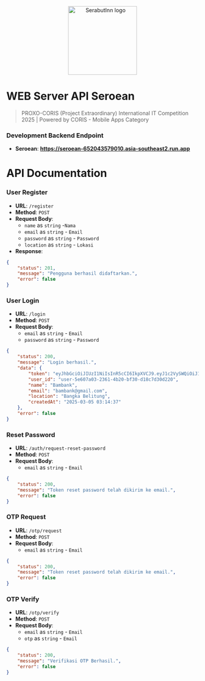 <p align="center">
  <img src="https://storage.googleapis.com/seroean-buckets/logo/Seroean.png" alt="SerabutInn logo" height="180" />
</p>

# WEB Server API Seroean
> PROXO-CORIS (Project Extraordinary) International IT Competition 2025 | Powered by CORIS - Mobile Apps Category

### Development Backend Endpoint
- **Seroean**: **https://seroean-652043579010.asia-southeast2.run.app**

# API Documentation

### User Register
- **URL**: `/register`
- **Method**: `POST`
- **Request Body**:
  - `name` as `string` -`Nama`
  - `email` as `string` - `Email`
  - `password` as `string` - `Password`
  - `location` as `string` - `Lokasi`
- **Response**:

```json
{
    "status": 201,
    "message": "Pengguna berhasil didaftarkan.",
    "error": false
}
```
### User Login

- **URL**: `/login`
- **Method**: `POST`
- **Request Body**:
  - `email` as `string` - `Email`
  - `password` as `string` - `Password`

```json
{
    "status": 200,
    "message": "Login berhasil.",
    "data": {
        "token": "eyJhbGciOiJIUzI1NiIsInR5cCI6IkpXVCJ9.eyJ1c2VySWQiOiJ1c2VyLTVlNjA3YTAzLTIzNjEtNGIyMC1iZjMwLWQxOGM3ZDMwZDIyMCIsImlhdCI6MTc0MTExOTI4MiwiZXhwIjoxNzQzNzExMjgyfQ.ywW5qt8oEzTgnP67aKi9C98l5g1ELVJnoKjplFW5tcg",
        "user_id": "user-5e607a03-2361-4b20-bf30-d18c7d30d220",
        "name": "Bambank",
        "email": "bambank@gmail.com",
        "location": "Bangka Belitung",
        "createdAt": "2025-03-05 03:14:37"
    },
    "error": false
}
```
### Reset Password

- **URL**: `/auth/request-reset-password`
- **Method**: `POST`
- **Request Body**:
  - `email` as `string` - `Email`

```json
{
    "status": 200,
    "message": "Token reset password telah dikirim ke email.",
    "error": false
}
```
### OTP Request

- **URL**: `/otp/request`
- **Method**: `POST`
- **Request Body**:
  - `email` as `string` - `Email`

```json
{
    "status": 200,
    "message": "Token reset password telah dikirim ke email.",
    "error": false
}
```
### OTP Verify

- **URL**: `/otp/verify`
- **Method**: `POST`
- **Request Body**:
  - `email` as `string` - `Email`
  - `otp` as `string` - `Email`

```json
{
    "status": 200,
    "message": "Verifikasi OTP Berhasil.",
    "error": false
}
```